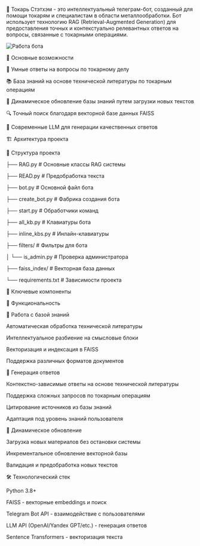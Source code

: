 🤖 
Токарь Стэтхэм - это интеллектуальный телеграм-бот, созданный для помощи токарям и специалистам в области металлообработки. Бот использует технологию RAG (Retrieval-Augmented Generation) для предоставления точных и контекстуально релевантных ответов на вопросы, связанные с токарными операциями.


![Работа бота](https://github.com/vAdimusprog/bot_for_RAG/raw/main/video_2025-10-04_12-43-17.gif)



🎯 Основные возможности

💬 Умные ответы на вопросы по токарному делу

📚 База знаний на основе технической литературы по токарным операциям

🔄 Динамическое обновление базы знаний путем загрузки новых текстов

🔍 Точный поиск благодаря векторной базе данных FAISS

🤖 Современные LLM для генерации качественных ответов





🏗 Архитектура проекта

📁 Структура проекта

├── RAG.py                 # Основные классы RAG системы

├── READ.py                # Предобработка текста

├── bot.py                 # Основной файл бота

├── create_bot.py          # Фабрика создания бота

├── start.py               # Обработчики команд

├── all_kb.py              # Клавиатуры бота

├── inline_kbs.py          # Инлайн-клавиатуры

├── filters/               # Фильтры для бота

│   └── is_admin.py        # Проверка администратора

├── faiss_index/           # Векторная база данных

└── requirements.txt       # Зависимости проекта






🔧 Ключевые компоненты

🚀 Функциональность

📖 Работа с базой знаний

Автоматическая обработка технической литературы

Интеллектуальное разбиение на смысловые блоки

Векторизация и индексация в FAISS

Поддержка различных форматов документов





💭 Генерация ответов

Контекстно-зависимые ответы на основе технической литературы

Поддержка сложных запросов по токарным операциям

Цитирование источников из базы знаний

Адаптация под уровень знаний пользователя





🔄 Динамическое обновление

Загрузка новых материалов без остановки системы

Инкрементальное обновление векторной базы

Валидация и предобработка новых текстов





🛠 Технологический стек

Python 3.8+

FAISS - векторные embeddings и поиск

Telegram Bot API - взаимодействие с пользователями

LLM API (OpenAI/Yandex GPT/etc.) - генерация ответов

Sentence Transformers - векторизация текста






